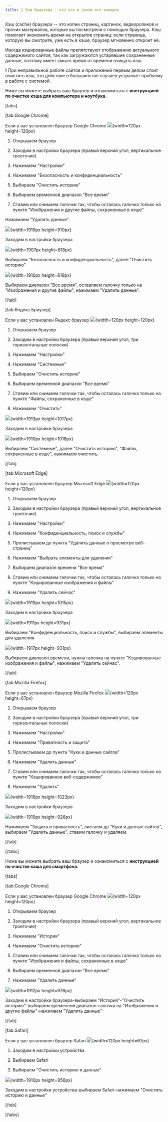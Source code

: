 ```yaml
---
title: 🔄 Кэш браузера - что это и зачем его очищать
---
```


Кэш (cache) браузера -- это копии страниц, картинок, видеороликов и прочих материалов, которые вы посмотрели с помощью браузера. Кэш помогает экономить время на открытие страниц: если страница, которую вы смотрите, уже есть в кэше, браузер мгновенно откроет её.

Иногда кэшированные файлы препятствуют отображению актуального содержимого сайтов, так как загружаются устаревшие сохраненные данные, поэтому имеет смысл время от времени очищать кэш.

**!** При неправильной работе сайтов и приложений первым делом стоит очистить кэш, это действие в большинстве случаев устраняет проблему в работе с системой.

Ниже вы можете выбрать ваш браузер и ознакомиться с **инструкцией по очистке кэша для компьютера и ноутбука.**

[tabs]

[tab:Google Chrome]

Если у вас установлен браузер Google Chrome ![](./kesh-brauzera-chto-eto-i-zachem-ego-ochishat-2.png){width=120px height=120px}

1. Открываем браузер

2. Заходим в настройки браузера (правый верхний угол, вертикальное троеточие)

3. Нажимаем "Настройки"

4. Нажимаем "Безопасность и конфиденциальность"

5. Выбираем "Очистить историю"

6. Выбираем временной диапазон "Все время"

7. Ставим или снимаем галочки так, чтобы осталась галочка только на пункте "Изображения и другие файлы, сохраненные в кэше"

Нажимаем "Удалить данные".

![](./kesh-brauzera-chto-eto-i-zachem-ego-ochishat.png){width=1919px height=910px}

Заходим в настройки браузера

![](./kesh-brauzera-chto-eto-i-zachem-ego-ochishat-3.png){width=1907px height=818px}

Выбираем "Безопасность и конфиденциальность", далее "Очистить историю"

![](./kesh-brauzera-chto-eto-i-zachem-ego-ochishat-4.png){width=1916px height=818px}

Выбираем диапазон "Все время", оставляем галочку только на "Изображения и другие файлы", нажимаем "Удалить данные".

[/tab]

[tab:Яндекс.Браузер]

Если у вас установлен Яндекс браузер ![](./kesh-brauzera-chto-eto-i-zachem-ego-ochishat-5.png){width=120px height=120px}

1. Открываем браузер

2. Заходим в настройки браузера (правый верхний угол, три горизонтальные полоски)

3. Нажимаем "Настройки"

4. Нажимаем "Системные"

5. Выбираем "Очистить историю"

6. Выбираем временной диапазон "Все время"

7. Ставим или снимаем галочки так, чтобы осталась галочка только на пункте "Файлы, сохраненные в кэше"

8. Нажимаем "Очистить"

![](./kesh-brauzera-chto-eto-i-zachem-ego-ochishat-6.png){width=1913px height=1017px}

Заходим в настройки браузера

![](./kesh-brauzera-chto-eto-i-zachem-ego-ochishat-7.png){width=1910px height=1018px}

Выбираем "Системные", далее "Очистить историю", "Файлы, сохраненные в кэше", нажимаем очистить.

[/tab]

[tab:Microsoft Edge]

Если у вас установлен браузер Microsoft Edge ![](./kesh-brauzera-chto-eto-i-zachem-ego-ochishat-12.png){width=120px height=120px}

1. Открываем браузер

2. Заходим в настройки браузера (правый верхний угол, вертикальное троеточие)

3. Нажимаем "Настройки"

4. Нажимаем "Конфиденциальность, поиск и службы"

5. Пролистываем до пункта "Удалить данные о просмотре веб-страниц"

6. Нажимаем "Выбрать элементы для удаления"

7. Выбираем диапазон времени "Все время"

8. Ставим или снимаем галочки так, чтобы осталась галочка только на пункте "Кэшированные изображения и файлы"

9. Нажимаем "Удалить сейчас"

![](./kesh-brauzera-chto-eto-i-zachem-ego-ochishat-13.png){width=1919px height=1015px}

Заходим в настройки браузера

![](./kesh-brauzera-chto-eto-i-zachem-ego-ochishat-14.png){width=1911px height=931px}

Выбираем "Конфиденциальность, поиск и службы", выбираем элементы для удаления

![](./kesh-brauzera-chto-eto-i-zachem-ego-ochishat-15.png){width=1917px height=931px}

Выбираем диапазон времени, нужна галочка на пункте "Кэшированные изображения и файлы", нажимаем "Удалить сейчас".

[/tab]

[tab:Mozilla Firefox]

Если у вас установлен браузер Mozilla Firefox ![](./kesh-brauzera-chto-eto-i-zachem-ego-ochishat-16.png){width=120px height=67px}

1. Открываем браузер

2. Заходим в настройки браузера (правый верхний угол, три горизонтальные полоски)

3. Нажимаем "Настройки"

4. Нажимаем "Приватность и защита"

5. Пролистываем до пункта "Куки и данные сайтов"

6. Нажимаем "Удалить данные"

7. Ставим или снимаем галочки так, чтобы осталась галочка только на пункте "Кэшированное веб-содержимое"

8. Нажимаем "Удалить"

![](./kesh-brauzera-chto-eto-i-zachem-ego-ochishat-17.png){width=1918px height=1023px}

Заходим в настройки браузера

![](./kesh-brauzera-chto-eto-i-zachem-ego-ochishat-18.png){width=1919px height=926px}

Нажимаем "Защита и приватность", листаем до "Куки и данные сайтов", выбираем "Удалить данные", ставим галочку и удаляем.

[/tab]

[/tabs]



Ниже вы можете выбрать ваш браузер и ознакомиться с **инструкцией по очистке кэша для смартфона.**

[tabs]

[tab:Google Chrome]

Если у вас установлен браузер Google Chrome ![](./kesh-brauzera-chto-eto-i-zachem-ego-ochishat-19.png){width=120px height=120px}

1. Открываем браузер

2. Заходим в настройки браузера (правый верхний угол, вертикальное троеточие)

3. Нажимаем "История"

4. Нажимаем "Очистить историю"

5. Ставим или снимаем галочки так, чтобы осталась галочка только на пункте "Изображения и файлы, сохраненные в кэше"

6. Выбираем временной диапазон "Все время"

7. Нажимаем "Удалить данные"

![](./kesh-brauzera-chto-eto-i-zachem-ego-ochishat-20.png){width=1912px height=976px}

Заходим в настройки браузера-выбираем "История"-"Очистить историю"-выбираем временной диапазон-галочка на "Изображения и другие файлы"-нажимаем "Удалить данные"

[/tab]

[tab:Safari]

Если у вас установлен браузер Safari ![](./kesh-brauzera-chto-eto-i-zachem-ego-ochishat-21.png){width=120px height=67px}

1. Заходим в настройки устройства

2. Выбираем Safari

3. Выбираем "Очистить историю и данные"

![](./kesh-brauzera-chto-eto-i-zachem-ego-ochishat-22.png){width=1910px height=956px}

Заходим в настройки устройства-выбираем Safari-нажимаем "Очистить историю и данные"

[/tab]

[/tabs]